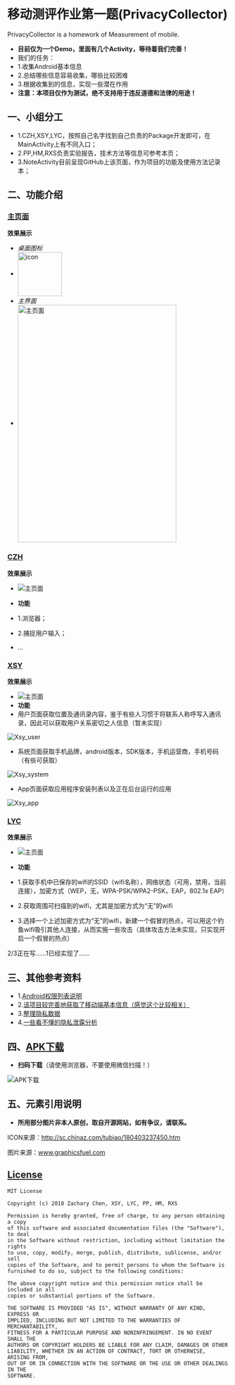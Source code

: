# 移动测评作业第一题(PrivacyCollector)

PrivacyCollector is a homework of Measurement of mobile.
- **目前仅为一个Demo，里面有几个Activity，等待着我们完善！**
- 我们的任务：
- 1.收集Android基本信息
- 2.总结哪些信息容易收集，哪些比较困难
- 3.根据收集到的信息，实现一些潜在作用
- **注意：本项目仅作为测试，绝不支持用于违反道德和法律的用途！**

## 一、小组分工

- 1.CZH,XSY,LYC，按照自己名字找到自己负责的Package开发即可，在MainActivity上有不同入口；
- 2.PP,HM,RXS负责实验报告，技术方法等信息可参考本页；
- 3.NoteActivity目前呈现GitHub上该页面，作为项目的功能及使用方法记录本；

## 二、功能介绍

### [主页面](https://github.com/cccisi/PrivacyCollector/blob/master/app/src/main/java/com/cccisi/privacycollector/MainActivity.java)

**效果展示**

- *桌面图标*
- <img src="https://github.com/cccisi/PrivacyCollector/blob/master/doc/icon.png" width = "100" height = "100" alt="icon" align=center />
- *主界面*
- <img src="https://github.com/cccisi/PrivacyCollector/blob/master/doc/prscan.jpg" width = "360" height = "540" alt="主页面" align=center />

### [CZH](https://github.com/cccisi/PrivacyCollector/tree/master/app/src/main/java/com/cccisi/privacycollector/czh)

**效果展示**
- ![主页面]()

- **功能**
- 1.浏览器；
- 2.捕捉用户输入；
- ...

### [XSY](https://github.com/cccisi/PrivacyCollector/tree/master/app/src/main/java/com/cccisi/privacycollector/xsy)

**效果展示**
- ![主页面]()
- **功能**
- 用户页面获取位置及通讯录内容，鉴于有些人习惯于将联系人称呼写入通讯录，因此可以获取用户关系密切之人信息（暂未实现）

![Xsy_user](./doc/Xsy_user.png)

* 系统页面获取手机品牌，android版本，SDK版本，手机运营商，手机号码（有些可获取）

![Xsy_system](./doc/Xsy_system.png)

* App页面获取应用程序安装列表以及正在后台运行的应用

![Xsy_app](./doc/Xsy_app.png)

### [LYC](https://github.com/cccisi/PrivacyCollector/tree/master/app/src/main/java/com/cccisi/privacycollector/lyc)

**效果展示**
- ![主页面]()

- **功能**
- 1.获取手机中已保存的wifi的SSID（wifi名称），网络状态（可用，禁用，当前连接），加密方式（WEP，无，WPA-PSK/WPA2-PSK，EAP，802.1x EAP）
- 2.获取周围可扫描到的wifi，尤其是加密方式为“无”的wifi
- 3.选择一个上述加密方式为“无”的wifi，新建一个假冒的热点，可以用这个钓鱼wifi吸引其他人连接，从而实施一些攻击（具体攻击方法未实现，只实现开启一个假冒的热点）

2/3正在写……1已经实现了……

## 三、其他参考资料

- 1.[Android权限列表说明](https://blog.csdn.net/lianyi68/article/details/78588565)
- 2.[该项目较完善地获取了移动端基本信息（感觉这个比较相关）](https://github.com/zhantong/PrivacyCollector)
- 3.[整理隐私数据](https://github.com/PrivacyStreams/PrivacyStreams)
- 4.[一些看不懂的隐私泄露分析](https://github.com/StevenGAO95/AndroidPrivacyLeakAnalysis)

## 四、[APK下载](https://github.com/cccisi/PrivacyCollector/blob/master/app/release/app-release.apk)


- **扫码下载**（请使用浏览器，不要使用微信扫描！）

![APK下载](https://github.com/cccisi/PrivacyCollector/blob/master/doc/QR.png)

## 五、元素引用说明

- **所用部分图片非本人原创，取自开源网站，如有争议，请联系。**

 ICON来源：http://sc.chinaz.com/tubiao/180403237450.htm

 图片来源：www.graphicsfuel.com

## [License](https://github.com/cccisi/PrivacyCollector/blob/master/LICENSE)

```
MIT License

Copyright (c) 2018 Zachary Chen, XSY, LYC, PP, HM, RXS

Permission is hereby granted, free of charge, to any person obtaining a copy
of this software and associated documentation files (the "Software"), to deal
in the Software without restriction, including without limitation the rights
to use, copy, modify, merge, publish, distribute, sublicense, and/or sell
copies of the Software, and to permit persons to whom the Software is
furnished to do so, subject to the following conditions:

The above copyright notice and this permission notice shall be included in all
copies or substantial portions of the Software.

THE SOFTWARE IS PROVIDED "AS IS", WITHOUT WARRANTY OF ANY KIND, EXPRESS OR
IMPLIED, INCLUDING BUT NOT LIMITED TO THE WARRANTIES OF MERCHANTABILITY,
FITNESS FOR A PARTICULAR PURPOSE AND NONINFRINGEMENT. IN NO EVENT SHALL THE
AUTHORS OR COPYRIGHT HOLDERS BE LIABLE FOR ANY CLAIM, DAMAGES OR OTHER
LIABILITY, WHETHER IN AN ACTION OF CONTRACT, TORT OR OTHERWISE, ARISING FROM,
OUT OF OR IN CONNECTION WITH THE SOFTWARE OR THE USE OR OTHER DEALINGS IN THE
SOFTWARE.
```

